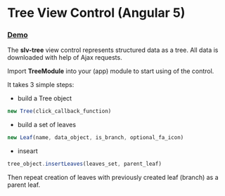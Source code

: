 # Tree View Control (Angular 5)

### [Demo](https://salev.github.io/angular/slv-tree/)

The __slv-tree__ view control represents structured data as a tree. All data is downloaded with help of Ajax requests.

Import __TreeModule__ into your (app) module to start using of the control.

It takes 3 simple steps:

- build a Tree object
```js
new Tree(click_callback_function)
```
- build a set of leaves
```js
new Leaf(name, data_object, is_branch, optional_fa_icon)
```
- inseart
```js
tree_object.insertLeaves(leaves_set, parent_leaf)
```

Then repeat creation of leaves with previously created leaf (branch) as a parent leaf.

